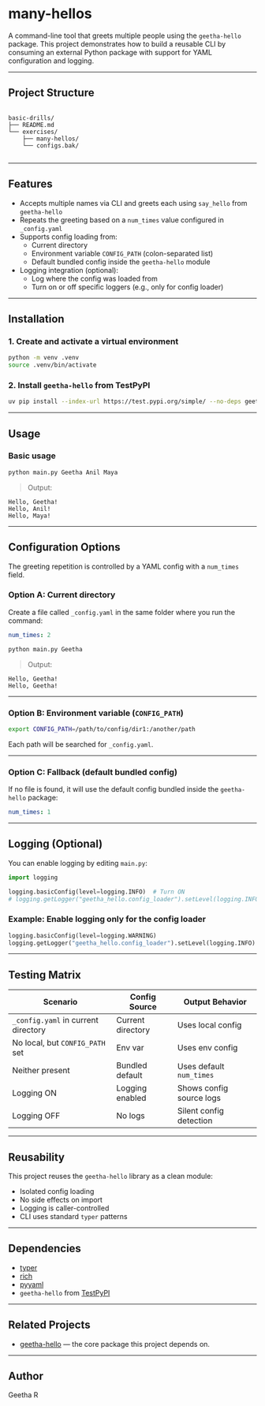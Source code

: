 # many-hellos

A command-line tool that greets multiple people using the `geetha-hello` package. This project demonstrates how to build a reusable CLI by consuming an external Python package with support for YAML configuration and logging.

---

## Project Structure

```

basic-drills/
├── README.md
└── exercises/
    ├── many-hellos/
    └── configs.bak/
     

````

---

## Features

- Accepts multiple names via CLI and greets each using `say_hello` from `geetha-hello`
- Repeats the greeting based on a `num_times` value configured in `_config.yaml`
- Supports config loading from:
  - Current directory
  - Environment variable `CONFIG_PATH` (colon-separated list)
  - Default bundled config inside the `geetha-hello` module
- Logging integration (optional):
  - Log where the config was loaded from
  - Turn on or off specific loggers (e.g., only for config loader)

---

## Installation

### 1. Create and activate a virtual environment

```bash
python -m venv .venv
source .venv/bin/activate
````

### 2. Install `geetha-hello` from TestPyPI

```bash
uv pip install --index-url https://test.pypi.org/simple/ --no-deps geetha-hello==0.1.11
```

---

## Usage

### Basic usage

```bash
python main.py Geetha Anil Maya
```

> Output:

```
Hello, Geetha!
Hello, Anil!
Hello, Maya!
```

---

## Configuration Options

The greeting repetition is controlled by a YAML config with a `num_times` field.

### Option A: Current directory

Create a file called `_config.yaml` in the same folder where you run the command:

```yaml
num_times: 2
```

```bash
python main.py Geetha
```

> Output:

```
Hello, Geetha!
Hello, Geetha!
```

---

### Option B: Environment variable (`CONFIG_PATH`)

```bash
export CONFIG_PATH=/path/to/config/dir1:/another/path
```

Each path will be searched for `_config.yaml`.

---

### Option C: Fallback (default bundled config)

If no file is found, it will use the default config bundled inside the `geetha-hello` package:

```yaml
num_times: 1
```

---

## Logging (Optional)

You can enable logging by editing `main.py`:

```python
import logging

logging.basicConfig(level=logging.INFO)  # Turn ON
# logging.getLogger("geetha_hello.config_loader").setLevel(logging.INFO)  # Selective logging
```

### Example: Enable logging only for the config loader

```python
logging.basicConfig(level=logging.WARNING)
logging.getLogger("geetha_hello.config_loader").setLevel(logging.INFO)
```

---

## Testing Matrix

| Scenario                            | Config Source     | Output Behavior          |
| ----------------------------------- | ----------------- | ------------------------ |
| `_config.yaml` in current directory | Current directory | Uses local config        |
| No local, but `CONFIG_PATH` set     | Env var           | Uses env config          |
| Neither present                     | Bundled default   | Uses default `num_times` |
| Logging ON                          | Logging enabled   | Shows config source logs |
| Logging OFF                         | No logs           | Silent config detection  |

---

## Reusability

This project reuses the `geetha-hello` library as a clean module:

* Isolated config loading
* No side effects on import
* Logging is caller-controlled
* CLI uses standard `typer` patterns

---

## Dependencies

* [typer](https://typer.tiangolo.com/)
* [rich](https://rich.readthedocs.io/)
* [pyyaml](https://pyyaml.org/)
* `geetha-hello` from [TestPyPI](https://test.pypi.org/project/geetha-hello/0.1.9/)

---

## Related Projects

* [geetha-hello](https://test.pypi.org/project/geetha-hello/0.1.9/) — the core package this project depends on.

---

## Author

Geetha R

